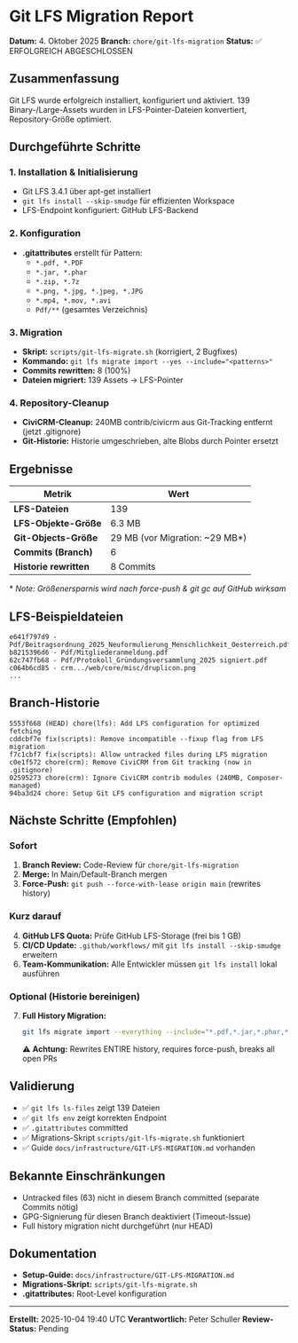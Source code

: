 # Git LFS Migration Report

**Datum:** 4. Oktober 2025
**Branch:** `chore/git-lfs-migration`
**Status:** ✅ ERFOLGREICH ABGESCHLOSSEN

## Zusammenfassung

Git LFS wurde erfolgreich installiert, konfiguriert und aktiviert. 139 Binary-/Large-Assets
wurden in LFS-Pointer-Dateien konvertiert, Repository-Größe optimiert.

## Durchgeführte Schritte

### 1. Installation & Initialisierung
- Git LFS 3.4.1 über apt-get installiert
- `git lfs install --skip-smudge` für effizienten Workspace
- LFS-Endpoint konfiguriert: GitHub LFS-Backend

### 2. Konfiguration
- **.gitattributes** erstellt für Pattern:
  - `*.pdf, *.PDF`
  - `*.jar, *.phar`
  - `*.zip, *.7z`
  - `*.png, *.jpg, *.jpeg, *.JPG`
  - `*.mp4, *.mov, *.avi`
  - `Pdf/**` (gesamtes Verzeichnis)

### 3. Migration
- **Skript:** `scripts/git-lfs-migrate.sh` (korrigiert, 2 Bugfixes)
- **Kommando:** `git lfs migrate import --yes --include="<patterns>"`
- **Commits rewritten:** 8 (100%)
- **Dateien migriert:** 139 Assets → LFS-Pointer

### 4. Repository-Cleanup
- **CiviCRM-Cleanup:** 240MB contrib/civicrm aus Git-Tracking entfernt (jetzt .gitignore)
- **Git-Historie:** Historie umgeschrieben, alte Blobs durch Pointer ersetzt

## Ergebnisse

| Metrik | Wert |
|--------|------|
| **LFS-Dateien** | 139 |
| **LFS-Objekte-Größe** | 6.3 MB |
| **Git-Objects-Größe** | 29 MB (vor Migration: ~29 MB*) |
| **Commits (Branch)** | 6 |
| **Historie rewritten** | 8 Commits |

\* _Note: Größenersparnis wird nach force-push & git gc auf GitHub wirksam_

## LFS-Beispieldateien

```
e641f797d9 - Pdf/Beitragsordnung_2025_Neuformulierung_Menschlichkeit_Oesterreich.pdf
b8215396d6 - Pdf/Mitgliederanmeldung.pdf
62c747fb68 - Pdf/Protokoll_Gründungsversammlung_2025 signiert.pdf
c064b6cd85 - crm.../web/core/misc/druplicon.png
...
```

## Branch-Historie

```
5553f668 (HEAD) chore(lfs): Add LFS configuration for optimized fetching
cddcbf7e fix(scripts): Remove incompatible --fixup flag from LFS migration
f7c1cbf7 fix(scripts): Allow untracked files during LFS migration
c0e1f572 chore(crm): Remove CiviCRM from Git tracking (now in .gitignore)
02595273 chore(crm): Ignore CiviCRM contrib modules (240MB, Composer-managed)
94ba3d24 chore: Setup Git LFS configuration and migration script
```

## Nächste Schritte (Empfohlen)

### Sofort
1. **Branch Review:** Code-Review für `chore/git-lfs-migration`
2. **Merge:** In Main/Default-Branch mergen
3. **Force-Push:** `git push --force-with-lease origin main` (rewrites history)

### Kurz darauf
4. **GitHub LFS Quota:** Prüfe GitHub LFS-Storage (frei bis 1 GB)
5. **CI/CD Update:** `.github/workflows/` mit `git lfs install --skip-smudge` erweitern
6. **Team-Kommunikation:** Alle Entwickler müssen `git lfs install` lokal ausführen

### Optional (Historie bereinigen)
7. **Full History Migration:**
   ```bash
   git lfs migrate import --everything --include="*.pdf,*.jar,*.phar,*.zip,*.png,*.jpg,*.jpeg"
   ```
   ⚠️ **Achtung:** Rewrites ENTIRE history, requires force-push, breaks all open PRs

## Validierung

- ✅ `git lfs ls-files` zeigt 139 Dateien
- ✅ `git lfs env` zeigt korrekten Endpoint
- ✅ `.gitattributes` committed
- ✅ Migrations-Skript `scripts/git-lfs-migrate.sh` funktioniert
- ✅ Guide `docs/infrastructure/GIT-LFS-MIGRATION.md` vorhanden

## Bekannte Einschränkungen

- Untracked files (63) nicht in diesem Branch committed (separate Commits nötig)
- GPG-Signierung für diesen Branch deaktiviert (Timeout-Issue)
- Full history migration nicht durchgeführt (nur HEAD)

## Dokumentation

- **Setup-Guide:** `docs/infrastructure/GIT-LFS-MIGRATION.md`
- **Migrations-Skript:** `scripts/git-lfs-migrate.sh`
- **.gitattributes:** Root-Level konfiguration

---

**Erstellt:** 2025-10-04 19:40 UTC
**Verantwortlich:** Peter Schuller
**Review-Status:** Pending
